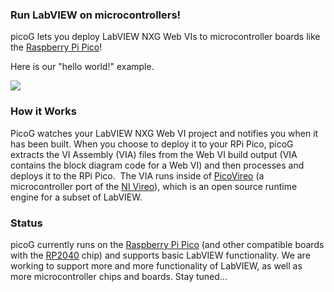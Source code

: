 ### Run LabVIEW on microcontrollers!

picoG lets you deploy LabVIEW NXG Web VIs to microcontroller boards like the [Raspberry Pi Pico](https://www.raspberrypi.org/products/raspberry-pi-pico/)!

Here is our "hello world!" example.

![](https://user-images.githubusercontent.com/381432/127722850-715e39de-9642-4bb7-ae5c-262b6610d3c8.gif)

### How it Works

PicoG watches your LabVIEW NXG Web VI project and notifies you when it has been built. When you choose to deploy it to your RPi Pico, picoG extracts the VI Assembly (VIA) files from the Web VI build output (VIA contains the block diagram code for a Web VI) and then processes and deploys it to the RPi Pico.  The VIA runs inside of [PicoVireo](https://github.com/PicoG/PicoVireo) (a microcontroller port of the [NI Vireo](https://github.com/ni/VireoSDK)), which is an open source runtime engine for a subset of LabVIEW.

### Status

picoG currently runs on the [Raspberry Pi Pico](https://www.raspberrypi.org/products/raspberry-pi-pico/) (and other compatible boards with the [RP2040](https://www.raspberrypi.org/documentation/rp2040/getting-started/) chip) and supports basic LabVIEW functionality. We are working to support more and more functionality of LabVIEW, as well as more microcontroller chips and boards. Stay tuned...
